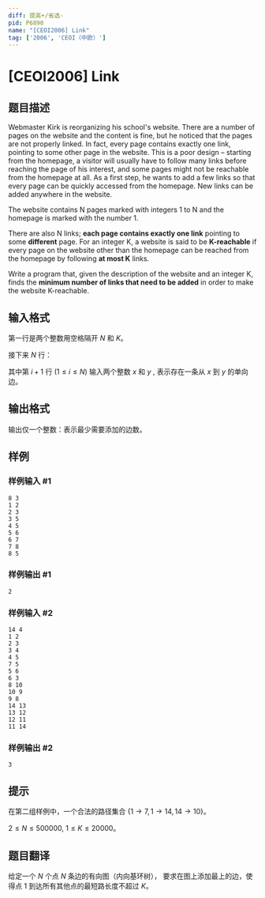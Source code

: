 ```yaml
---
diff: 提高+/省选-
pid: P6890
name: "[CEOI2006] Link"
tag: ['2006', 'CEOI（中欧）']
---
```

# [CEOI2006] Link
## 题目描述

Webmaster Kirk is reorganizing his school's website. There are a number of pages on the website and the
content is fine, but he noticed that the pages are not properly linked. In fact, every page contains exactly one link, pointing to some other page in the website. This is a poor design – starting from the homepage, a visitor will usually have to follow many links before reaching the page of his interest, and some pages might not be reachable from the homepage at all. As a first step, he wants to add a few links so that every page can be quickly accessed from the homepage. New links can be added anywhere in the website.

The website contains N pages marked with integers 1 to N and the homepage is marked with the number 1.

There are also N links; **each page contains exactly one link** pointing to some **different** page. For an integer
K, a website is said to be **K-reachable** if every page on the website other than the homepage can be reached from the homepage by following **at most K** links.

Write a program that, given the description of the website and an integer K, finds the **minimum number of links that need to be added** in order to make the website K-reachable.
## 输入格式

第一行是两个整数用空格隔开 $N$ 和 $K$。

接下来 $N$ 行：

其中第 $i+1$ 行 $(1\leqslant i\leqslant N)$ 输入两个整数 $x$ 和 $y$ , 表示存在一条从 $x$ 到 $y$ 的单向边。
## 输出格式

输出仅一个整数：表示最少需要添加的边数。
## 样例

### 样例输入 #1
```
8 3
1 2
2 3
3 5
4 5
5 6
6 7
7 8
8 5
```
### 样例输出 #1
```
2
```
### 样例输入 #2
```
14 4
1 2
2 3
3 4
4 5
7 5
5 6
6 3
8 10
10 9
9 8
14 13
13 12
12 11
11 14
```
### 样例输出 #2
```
3
```
## 提示

在第二组样例中，一个合法的路径集合 $\{1\to 7,1\to 14,14\to 10\}$。

$2 ≤ N ≤ 500 000$, $1 ≤ K ≤ 20 000$。
## 题目翻译

给定一个 $N$ 个点 $N$ 条边的有向图（内向基环树）， 要求在图上添加最上的边，使得点 $1$ 到达所有其他点的最短路长度不超过 $K$。
